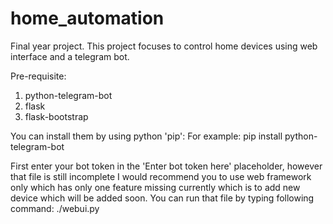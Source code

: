 # home_automation

Final year project.
This project focuses to control home devices using web interface and a telegram bot.

Pre-requisite:
1. python-telegram-bot
2. flask
3. flask-bootstrap

You can install them by using python 'pip':
  For example: 
    pip install python-telegram-bot
    
First enter your bot token in the 'Enter bot token here' placeholder, however that file is still incomplete
I would recommend you to use web framework only which has only one feature missing currently which is to add new device which will be added soon.
You can run that file by typing following command:
./webui.py
